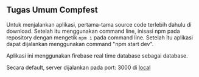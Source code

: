 ## Tugas Umum Compfest
Untuk menjalankan aplikasi, pertama-tama source code terlebih dahulu di download. Setelah itu menggunakan command line, inisasi npm pada repository dengan mengetik `npm i` pada command line. Setelah itu aplikasi dapat dijalankan menggunakan command "npm start dev".

Aplikasi ini menggunakan firebase real time database sebagai database.

Secara default, server dijalankan pada port: 3000 di [local](http://localhost:3000/)
